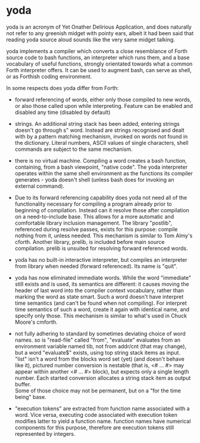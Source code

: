 # yoda
yoda is an acronym of Yet Onather Delirious Application, and does naturally not refer to any greenish midget with pointy ears,
albeit it had been said that reading yoda source aloud sounds like the very same midget talking.

yoda implements a compiler which converts a close resemblance of Forth source code to bash functions,
an interpreter which runs them, and a base vocabulary of useful functions, strongly orientated towards
what a common Forth interpreter offers. It can be used to augment bash, can serve as shell, or as Forthish
coding environment.

In some respects does yoda differ from Forth:

- forward referencing of words, either only those compiled to new
  words, or also those called upon while interpreting. Feature can
  be enabled and disabled any time (disabled by default)

- strings. An additional string stack has been added, entering strings
  doesn't go through  s"  word. Instead are strings recognised and dealt
  with by a pattern matching mechanism, invoked on words not found in
  the dictionary. Literal numbers, ASCII values of single characters,
  shell commands are subject to the same mechanism.

- there is no virtual machine. Compiling a word creates a bash function,
  containing, from a bash viewpoint, "native code". The yoda interpreter
  operates within the same shell environment as the functions its
  compiler generates - yoda doesn't shell (unless bash does for invoking
  an external command).

- Due to its forward referencing capability does yoda not need all of
  the functionality necessary for compiling a program already prior to
  beginning of compilation.  Instead can it resolve those after compilation
  on a need-to-include base.  This allows for a more automatic and
  comfortable library inclusion management.  The library "postlib",
  referenced during resolve passes, exists for this purpose: compile nothing
  from it, unless needed.  This mechanism is similar to Tom Almy's cforth. 
  Another library, prelib, is included before main source compilation. 
  prelib is unsuited for resolving forward referenced words.

- yoda has no built-in interactive interpreter, but compiles an interpreter
  from library when needed (forward referenced). Its name is "quit".

- yoda has now eliminated immediate words. While the word "immediate"
  still exists and is used, its semantics are different: it causes moving
  the header of last word into the compiler context vocabulary, rather than
  marking the word as state smart.  Such a word doesn't have interpret time
  semantics (and can't be found when not compiling).  For interpret time
  semantics of such a word, create it again with identical name, and specify
  only those.  This mechanism is similar to what's used in Chuck Moore's
  cmforth.

- not fully adhering to standard by sometimes deviating choice of word names.
  so is "read-file" called "from", "evaluate" evaluates from an environment
  variable named tib, not from addr/cnt (that may change), but a word
  "evaluate$" exists, using top string stack items as input.  
  "list" isn't a word from the blocks word set (yet) (and doesn't behave
  like it), pictured number conversion is nestable (that is, <# ...  #> may
  appear within another <# ...  #> block), but expects only a single length
  number.  Each started conversion allocates a string stack item as output
  buffer.  
  Some of those choice may not be permanent, but on a "for the time being"
  base.
  
- "execution tokens" are extracted from function name associated with a
  word.  Vice versa, executing code associated with execution token modifies
  latter to yield a function name.  function names have numerical components
  for this purpose, therefore are execution tokens still represented by
  integers.
